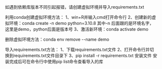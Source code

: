 如遇到依赖库版本不同引起报错，请创建虚拟环境并导入requirements.txt

利用conda创建虚拟环境方法：
1、win+R并输入cmd打开命令行
2、创建新的虚拟环境：conda create -n demo python=3.10.8
其中-n 后面跟的是环境名字，这里是demo，python后面是版本号
3、激活新环境：conda activate demo

删除虚拟环境方法：conda env remove --name demo

导入requirements.txt方法：
1、下载requirements.txt文件
2、打开命令行并切换到requirements.txt文件目录下
3、pip install -r requirements.txt 安装文件
安装完成后可在命令行中使用pip list命令查看导入的库